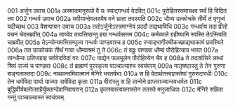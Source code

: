 001    अर्जुन उवाच
001a	अस्माकमनुरूपो वै यः स्याद्गन्धर्व वेदवित्
001c	पुरोहितस्तमाचक्ष्व सर्वं हि विदितं तव
002    गन्धर्व उवाच
002a	यवीयान्देवलस्यैष वने भ्राता तपस्यति
002c	धौम्य उत्कोचके तीर्थे तं वृणुध्वं यदीच्छथ
003    वैशम्पायन उवाच
003a	ततोऽर्जुनोऽस्त्रमाग्नेयं प्रददौ तद्यथाविधि
003c	गन्धर्वाय तदा प्रीतो वचनं चेदमब्रवीत्
004a	त्वय्येव तावत्तिष्ठन्तु हया गन्धर्वसत्तम
004c	कर्मकाले ग्रहीष्यामि स्वस्ति तेऽस्त्विति चाब्रवीत्
005a	तेऽन्योन्यमभिसम्पूज्य गन्धर्वः पाण्डवाश्च ह
005c	रम्याद्भागीरथीकच्छाद्यथाकामं प्रतस्थिरे
006a	तत उत्कोचकं तीर्थं गत्वा धौम्याश्रमं तु ते
006c	तं वव्रुः पाण्डवा धौम्यं पौरोहित्याय भारत
007a	तान्धौम्यः प्रतिजग्राह सर्ववेदविदां वरः
007c	पाद्येन फलमूलेन पौरोहित्येन चैव ह
008a	ते तदाशंसिरे लब्धां श्रियं राज्यं च पाण्डवाः
008c	तं ब्राह्मणं पुरस्कृत्य पाञ्चाल्याश्च स्वयंवरम्
009a	मातृषष्ठास्तु ते तेन गुरुणा सङ्गतास्तदा
009c	नाथवन्तमिवात्मानं मेनिरे भरतर्षभाः
010a	स हि वेदार्थतत्त्वज्ञस्तेषां गुरुरुदारधीः
010c	तेन धर्मविदा पार्था याज्याः सर्वविदा कृताः
011a	वीरांस्तु स हि तान्मेने प्राप्तराज्यान्स्वधर्मतः
011c	बुद्धिवीर्यबलोत्साहैर्युक्तान्देवानिवापरान्
012a	कृतस्वस्त्ययनास्तेन ततस्ते मनुजाधिपाः
012c	मेनिरे सहिता गन्तुं पाञ्चाल्यास्तं स्वयंवरम्
